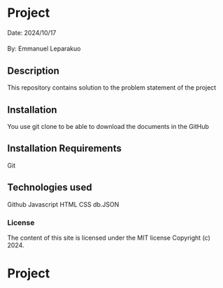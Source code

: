 # Project
####
Date: 2024/10/17
####
By: Emmanuel Leparakuo
## Description
This repository contains solution to the problem statement of the project 
## Installation
You use git clone to be able to download the documents in the GitHub
## Installation Requirements
Git
## Technologies used
Github
Javascript
HTML
CSS
db.JSON
### License
The content of this site is licensed under the MIT license
Copyright (c) 2024.
# Project
